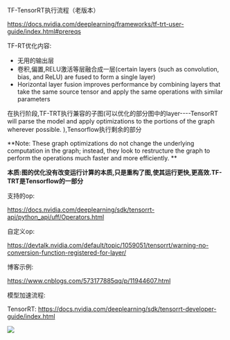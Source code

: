 TF-TensorRT执行流程（老版本）

https://docs.nvidia.com/deeplearning/frameworks/tf-trt-user-guide/index.html#prereqs

TF-RT优化内容:

- 无用的输出层
- 卷积,偏置,RELU激活等层融合成一层(certain layers (such as convolution, bias, and ReLU) are fused to form a single layer)
- Horizontal layer fusion improves performance by combining layers that take the same source tensor and apply the same operations with  similar parameters

在执行阶段,TF-TRT执行兼容的子图(可以优化的部分图中的layer----TensorRT will parse the model and apply optimizations to the portions of the graph wherever possible. ),Tensorflow执行剩余的部分

**Note: These graph optimizations do not change the underlying computation in the graph; instead, they look to restructure the graph to perform the operations much faster and more efficiently. **

**本质:图的优化没有改变运行计算的本质,只是重构了图,使其运行更快,更高效.TF-TRT是Tensorflow的一部分**



支持的op:

https://docs.nvidia.com/deeplearning/sdk/tensorrt-api/python_api/uff/Operators.html



自定义op:

https://devtalk.nvidia.com/default/topic/1059051/tensorrt/warning-no-conversion-function-registered-for-layer/



博客示例:

https://www.cnblogs.com/573177885qq/p/11944607.html



模型加速流程:

TensorRT: https://docs.nvidia.com/deeplearning/sdk/tensorrt-developer-guide/index.html

![](C:\Users\16326\Desktop\TensorRT加速流程.jpg)